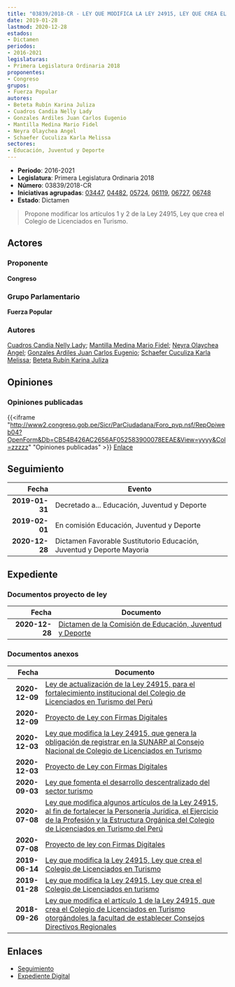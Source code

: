 ```yaml
---
title: "03839/2018-CR - LEY QUE MODIFICA LA LEY 24915, LEY QUE CREA EL COLEGIO DE LICENCIADOS EN TURISMO"
date: 2019-01-28
lastmod: 2020-12-28
estados:
- Dictamen
periodos:
- 2016-2021
legislaturas:
- Primera Legislatura Ordinaria 2018
proponentes:
- Congreso
grupos:
- Fuerza Popular
autores:
- Beteta Rubín Karina Juliza
- Cuadros Candia Nelly Lady
- Gonzales Ardiles Juan Carlos Eugenio
- Mantilla Medina Mario Fidel
- Neyra Olaychea Angel
- Schaefer Cuculiza Karla Melissa
sectores:
- Educación, Juventud y Deporte
---
```

- **Periodo**: 2016-2021
- **Legislatura**: Primera Legislatura Ordinaria 2018
- **Número**: 03839/2018-CR
- **Iniciativas agrupadas**: [03447](../../03400/03447), [04482](../../04400/04482), [05724](../../05700/05724), [06119](../../06100/06119), [06727](../../06700/06727), [06748](../../06700/06748)
- **Estado**: Dictamen

> Propone modificar los artículos 1 y 2 de la Ley 24915, Ley que crea el Colegio de Licenciados en Turismo.


## Actores

### Proponente

**Congreso**

### Grupo Parlamentario

**Fuerza Popular**

### Autores

[Cuadros Candia Nelly Lady](mailto:mailto:ncuadros@congreso.gob.pe); [Mantilla Medina Mario Fidel](mailto:mailto:mmantilla@congreso.gob.pe); [Neyra Olaychea Angel](mailto:mailto:); [Gonzales Ardiles Juan Carlos Eugenio](mailto:mailto:jgonzalesa@congreso.gob.pe); [Schaefer Cuculiza Karla Melissa](mailto:mailto:kschaefer@congreso.gob.pe); [Beteta Rubín Karina Juliza](mailto:mailto:kbeteta@congreso.gob.pe)

## Opiniones

### Opiniones publicadas

{{<iframe "http://www2.congreso.gob.pe/Sicr/ParCiudadana/Foro_pvp.nsf/RepOpiweb04?OpenForm&Db=CB54B426AC2656AF052583900078EEAE&View=yyyy&Col=zzzzz" "Opiniones publicadas" >}}
[Enlace](http://www2.congreso.gob.pe/Sicr/ParCiudadana/Foro_pvp.nsf/RepOpiweb04?OpenForm&Db=CB54B426AC2656AF052583900078EEAE&View=yyyy&Col=zzzzz)


## Seguimiento

| Fecha | Evento |
|------:|--------|
| **2019-01-31** | Decretado a... Educación, Juventud y Deporte |
| **2019-02-01** | En comisión Educación, Juventud y Deporte |
| **2020-12-28** | Dictamen Favorable Sustitutorio Educación, Juventud y Deporte Mayoria |

## Expediente

### Documentos proyecto de ley

| Fecha | Documento |
|------:|-----------|
| **2020-12-28** | [Dictamen de la Comisión de Educación, Juventud y Deporte](http://www.leyes.congreso.gob.pe/Documentos/2016_2021/Dictamenes/Proyectos_de_Ley/03447DC10MAY20201228.pdf) |

### Documentos anexos

| Fecha | Documento |
|------:|-----------|
| **2020-12-09** | [Ley de actualización de la Ley 24915, para el fortalecimiento institucional del Colegio de Licenciados en Turismo del Perú](https://leyes.congreso.gob.pe/Documentos/2016_2021/Proyectos_de_Ley_y_de_Resoluciones_Legislativas/PL06748-20201209.pdf) |
| **2020-12-09** | [Proyecto de Ley con Firmas Digitales](https://leyes.congreso.gob.pe/Documentos/2016_2021/Proyectos_de_Ley_y_de_Resoluciones_Legislativas/Proyectos_Firmas_digitales/PL06748.pdf) |
| **2020-12-03** | [Ley que modifica la Ley 24915, que genera la obligación de registrar en la SUNARP al Consejo Nacional de Colegio de Licenciados en Turismo](https://leyes.congreso.gob.pe/Documentos/2016_2021/Proyectos_de_Ley_y_de_Resoluciones_Legislativas/PL06727-20201203.pdf) |
| **2020-12-03** | [Proyecto de Ley con Firmas Digitales](https://leyes.congreso.gob.pe/Documentos/2016_2021/Proyectos_de_Ley_y_de_Resoluciones_Legislativas/Proyectos_Firmas_digitales/PL06727.pdf) |
| **2020-09-03** | [Ley que fomenta el desarrollo descentralizado del sector turismo](http://www.leyes.congreso.gob.pe/Documentos/2016_2021/Proyectos_de_Ley_y_de_Resoluciones_Legislativas/PL06119-20200903.pdf) |
| **2020-07-08** | [Ley que modifica algunos artículos de la Ley 24915, al fin de fortalecer la Personería Jurídica, el Ejercicio de la Profesión y la Estructura Orgánica del Colegio de Licenciados en Turismo del Perú](http://www.leyes.congreso.gob.pe/Documentos/2016_2021/Proyectos_de_Ley_y_de_Resoluciones_Legislativas/PL05724-20200708.pdf) |
| **2020-07-08** | [Proyecto de ley con Firmas Digitales](http://www.leyes.congreso.gob.pe/Documentos/2016_2021/Proyectos_de_Ley_y_de_Resoluciones_Legislativas/Proyectos_Firmas_digitales/PL05724.pdf) |
| **2019-06-14** | [Ley que modifica la Ley 24915, Ley que crea el Colegio de Licenciados en Turismo](http://www.leyes.congreso.gob.pe/Documentos/2016_2021/Proyectos_de_Ley_y_de_Resoluciones_Legislativas/PL0448220190614.pdf) |
| **2019-01-28** | [Ley que modifica la Ley 24915, Ley que crea el Colegio de Licenciados en turismo](http://www.leyes.congreso.gob.pe/Documentos/2016_2021/Proyectos_de_Ley_y_de_Resoluciones_Legislativas/PL0383920190128.pdf) |
| **2018-09-26** | [Ley que modifica el artículo 1 de la Ley 24915, que crea el Colegio de Licenciados en Turismo otorgándoles la facultad de establecer Consejos Directivos Regionales](http://www.leyes.congreso.gob.pe/Documentos/2016_2021/Proyectos_de_Ley_y_de_Resoluciones_Legislativas/PL0344720180926.PDF) |

## Enlaces

- [Seguimiento](http://www2.congreso.gob.pe/Sicr/TraDocEstProc/CLProLey2016.nsf/f7fff46988ca05b1052578e100829cc7/4037a4aa58fcb0d905258391000a329c?OpenDocument)
- [Expediente Digital](http://www2.congreso.gob.pe/Sicr/TraDocEstProc/Expvirt_2011.nsf/visbusqptramdoc1621/03839?opendocument)


